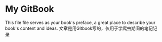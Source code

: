 # My GitBook

This file file serves as your book's preface, a great place to describe your book's content and ideas.
文章是用Gitbook写的，仅用于学爬虫期间的笔记记录
